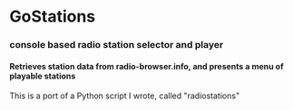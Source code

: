 # GoStations
### console based radio station selector and player
#### Retrieves station data from radio-browser.info, and presents a menu of playable stations

This is a port of a Python script I wrote, called "radiostations"


